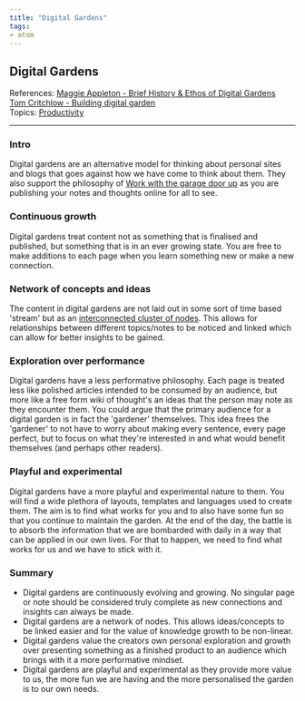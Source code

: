 ```yaml
---
title: "Digital Gardens"
tags:
- atom
---
```

## Digital Gardens
References:  [Maggie Appleton - Brief History & Ethos of Digital Gardens](https://maggieappleton.com/garden-history)  
[Tom Critchlow - Building digital garden](https://tomcritchlow.com/2019/02/17/building-digital-garden/)  
Topics:  [Productivity](Topics/Productivity.md)  

---

### Intro
Digital gardens are an alternative model for thinking about personal sites and blogs that goes against how we have come to think about them. They also support the philosophy of [Work with the garage door up](Work%20with%20the%20garage%20door%20up.md) as you are publishing your notes and thoughts online for all to see.  

### Continuous growth
Digital gardens treat content not as something that is finalised and published, but something that is in an ever growing state. You are free to make additions to each page when you learn something new or make a new connection.  

### Network of concepts and ideas
The content in digital gardens are not laid out in some sort of time based 'stream' but as an [interconnected cluster of nodes](Networked%20Thinking.md). This allows for relationships between different topics/notes to be noticed and linked which can allow for better insights to be gained.  

### Exploration over performance
Digital gardens have a less performative philosophy. Each page is treated less like polished articles intended to be consumed by an audience, but more like a free form wiki of thought's an ideas that the person may note as they encounter them. You could argue that the primary audience for a digital garden is in fact the 'gardener' themselves. This idea frees the 'gardener' to not have to worry about making every sentence, every page perfect, but to focus on what they're interested in and what would benefit themselves (and perhaps other readers).  

### Playful and experimental
Digital gardens have a more playful and experimental nature to them. You will find a wide plethora of layouts, templates and languages used to create them. The aim is to find what works for you and to also have some fun so that you continue to maintain the garden. At the end of the day, the battle is to absorb the information that we are bombarded with daily in a way that can be applied in our own lives. For that to happen, we need to find what works for us and we have to stick with it.  

### Summary
- Digital gardens are continuously evolving and growing. No singular page or note should be considered truly complete as new connections and insights can always be made.
- Digital gardens are a network of nodes. This allows ideas/concepts to be linked easier and for the value of knowledge growth to be non-linear.
- Digital gardens value the creators own personal exploration and growth over presenting something as a finished product to an audience which brings with it a more performative mindset.
- Digital gardens are playful and experimental as they provide more value to us, the more fun we are having and the more personalised the garden is to our own needs.